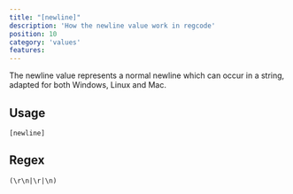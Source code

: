 ```yaml
---
title: "[newline]"
description: 'How the newline value work in regcode'
position: 10
category: 'values'
features:
---
```


The newline value represents a normal newline which can occur in a string, adapted for both Windows, Linux and Mac. 


## Usage

`[newline]`

## Regex

```
(\r\n|\r|\n)
```
